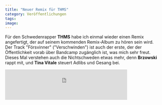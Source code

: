```yaml
---
title: "Neuer Remix für THMS"
category: Veröffentlichungen
tags: 
image: 
---
```


Für den Schwedenrapper **THMS** habe ich einmal wieder einen Remix angefertigt, der auf seinem kommenden Remix-Album zu hören sein wird. Der Track "Försvinner" ("Verschwinden") ist auch der erste, der der Öffentlichkeit vorab über Bandcamp zugänglich ist, was mich sehr freut. Dieses Mal verstehen auch die Nichtschweden etwas mehr, denn **Brzowski** rappt mit, und **Tina Vitale** steuert Adlibs und Gesang bei.  
<iframe width="400" height="100" style="position: relative; display: block; width: 400px; height: 100px;" src="http://bandcamp.com/EmbeddedPlayer/v=2/track=1782295224/size=venti/bgcol=FFFFFF/linkcol=4285BB/" allowtransparency="true" frameborder="0"></iframe>
